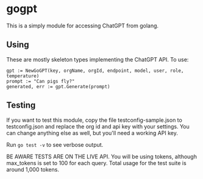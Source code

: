 # gogpt

This is a simply module for accessing ChatGPT from golang.

## Using

These are mostly skeleton types implementing the ChatGPT API. To use:

```
gpt := NewGoGPT(key, orgName, orgId, endpoint, model, user, role, temperature)
prompt := "Can pigs fly?"
generated, err := gpt.Generate(prompt)
```

## Testing

If you want to test this module, copy the file testconfig-sample.json to testconfig.json and replace the org id and api key with your settings. You can change anything else as well, but you'll need a working API key.

Run ```go test -v``` to see verbose output.

BE AWARE TESTS ARE ON THE LIVE API. You will be using tokens, although max_tokens is set to 100 for each query. Total usage for the test suite is around 1,000 tokens.
